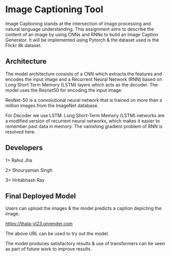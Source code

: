 # Image Captioning Tool

Image Captioning stands at the intersection of image processing and natural language understanding. This assignment aims to describe the content of an image by using CNNs and RNNs to build an Image Caption Generator. It will be implemented using Pytorch & the dataset used is the Flickr 8k dataset.


## Architecture

The model architecture consists of a CNN which extracts the features and encodes the input image and a Recurrent Neural Network (RNN) based on Long Short Term Memory (LSTM) layers which acts as the decoder. The model uses the Resnet50 for encoding the input image.

ResNet-50 is a convolutional neural network that is trained on more than a million images from the ImageNet database.

For Decoder we use LSTM. Long Short-Term Memory (LSTM) networks are a modified version of recurrent neural networks, which makes it easier to remember past data in memory. The vanishing gradient problem of RNN is resolved here.

## Developers

   1> Rahul Jha
   
   2> Shouryaman Singh
   
   3> Hritabhash Ray
## Final Deployed Model

Users can upload the images & the model predicts a caption depicting the image.

https://thala-yl23.onrender.com

The above URL can be used to try out the model.

The model produces satisfactory results & use of transformers can be seen as part of future work to improve results.
